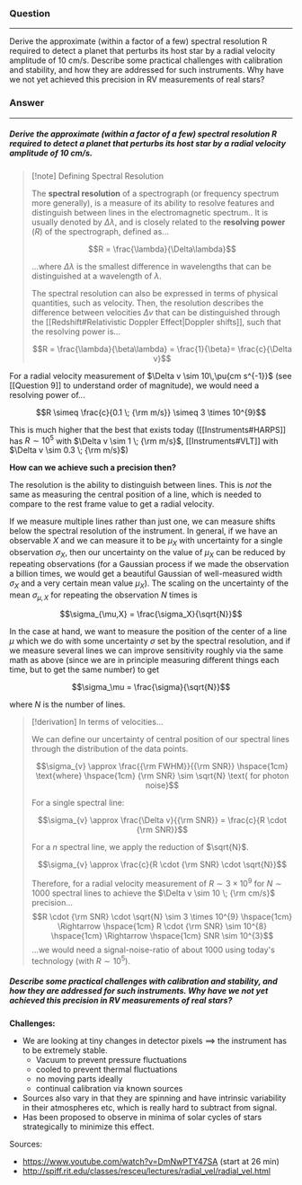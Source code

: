 ### Question
---
Derive the approximate (within a factor of a few) spectral resolution R required to detect a planet that perturbs its host star by a radial velocity amplitude of 10 cm/s. Describe some practical challenges with calibration and stability, and how they are addressed for such instruments. Why have we not yet achieved this precision in RV measurements of real stars?

### Answer
---
##### Derive the approximate (within a factor of a few) spectral resolution R required to detect a planet that perturbs its host star by a radial velocity amplitude of 10 cm/s.

> [!note] Defining Spectral Resolution
> 
> The **spectral resolution** of a spectrograph (or frequency spectrum more generally), is a measure of its ability to resolve features and distinguish between lines in the electromagnetic spectrum.. It is usually denoted by $\Delta \lambda$, and is closely related to the **resolving power** ($R$) of the spectrograph, defined as...
> 
> $$R = \frac{\lambda}{\Delta\lambda}$$
> 
> ...where $\Delta \lambda$ is the smallest difference in wavelengths that can be distinguished at a wavelength of $\lambda$. 
> 
> The spectral resolution can also be expressed in terms of physical quantities, such as velocity. Then, the resolution describes the difference between velocities $\Delta v$ that can be distinguished through the [[Redshift#Relativistic Doppler Effect|Doppler shifts]], such that the resolving power is...
> 
> $$R = \frac{\lambda}{\beta\lambda} = \frac{1}{\beta}= \frac{c}{\Delta v}$$

For a radial velocity measurement of $\Delta v \sim 10\,\pu{cm s^{-1}}$ (see [[Question 9]] to understand order of magnitude), we would need a resolving power of...

$$R \simeq \frac{c}{0.1 \; {\rm m/s}} \simeq 3 \times 10^{9}$$

This is much higher that the best that exists today ([[Instruments#HARPS]] has  $R \sim 10^{5}$ with  $\Delta v \sim 1 \; {\rm m/s}$,  [[Instruments#VLT]] with $\Delta v \sim 0.3 \; {\rm m/s}$)

**How can we achieve such a precision then?**

The resolution is the ability to distinguish between lines. This is *not* the same as measuring the central position of a line, which is needed to compare to the rest frame value to get a radial velocity. 

If we measure multiple lines rather than just one, we can measure shifts below the spectral resolution of the instrument. In general, if we have an observable $X$ and we can measure it to be $\mu_X$ with uncertainty for a single observation $\sigma_X$, then our uncertainty on the value of $\mu_X$ can be reduced by repeating observations (for a Gaussian process if we made the observation a billion times, we would get a beautiful Gaussian of well-measured width $\sigma_X$ and a very certain mean value $\mu_X$). The scaling on the uncertainty of the mean $\sigma_{\mu,X}$ for repeating the observation $N$ times is  

$$\sigma_{\mu,X} = \frac{\sigma_X}{\sqrt{N}}$$

In the case at hand, we want to measure the position of the center of a line $\mu$ which we do with some uncertainty $\sigma$ set by the spectral resolution, and if we measure several lines we can improve sensitivity roughly via the same math as above (since we are in principle measuring different things each time, but to get the same number) to get 

$$\sigma_\mu = \frac{\sigma}{\sqrt{N}}$$

where $N$ is the number of lines. 

> [!derivation] In terms of velocities...
> 
> We can define our uncertainty of central position of our spectral lines through the distribution of the data points.
> 
> $$\sigma_{v} \approx \frac{{\rm FWHM}}{{\rm SNR}} \hspace{1cm} \text{where} \hspace{1cm} {\rm SNR} \sim \sqrt{N} \text{ for photon noise}$$
> 
> For a single spectral line:
> 
> $$\sigma_{v} \approx \frac{\Delta v}{{\rm SNR}} = \frac{c}{R \cdot {\rm SNR}}$$
> 
> For a $n$ spectral line, we apply the reduction of $\sqrt{N}$.
> 
> $$\sigma_{v} \approx  \frac{c}{R \cdot {\rm SNR} \cdot \sqrt{N}}$$
> 
> Therefore, for a radial velocity measurement of $R \sim 3 \times 10^{9}$ for $N \sim 1000$ spectral lines to achieve the $\Delta v \sim 10 \; {\rm cm/s}$ precision...
> $$R \cdot {\rm SNR} \cdot \sqrt{N} \sim 3 \times 10^{9} \hspace{1cm} \Rightarrow \hspace{1cm} R \cdot {\rm SNR} \sim 10^{8} \hspace{1cm} \Rightarrow \hspace{1cm} SNR \sim 10^{3}$$
> ...we would need a signal-noise-ratio of about 1000 using today's technology (with $R\sim 10^{5}$).

##### Describe some practical challenges with calibration and stability, and how they are addressed for such instruments. Why have we not yet achieved this precision in RV measurements of real stars?

**Challenges:**
- We are looking at tiny changes in detector pixels $\implies$ the instrument has to be extremely stable. 
	- Vacuum to prevent pressure fluctuations
	- cooled to prevent thermal fluctuations
	- no moving parts ideally
	- continual calibration via known sources
- Sources also vary in that they are spinning and have intrinsic variability in their atmospheres etc, which is really hard to subtract from signal. 
- Has been proposed to observe in minima of solar cycles of stars strategically to minimize this effect.

Sources:
- https://www.youtube.com/watch?v=DmNwPTY47SA (start at 26 min)
- http://spiff.rit.edu/classes/resceu/lectures/radial_vel/radial_vel.html
